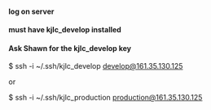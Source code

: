 #### log on server 
#### must have kjlc_develop installed
#### Ask Shawn for the kjlc_develop key

$ ssh -i  ~/.ssh/kjlc_develop develop@161.35.130.125

or

$  ssh -i ~/.ssh/kjlc_production production@161.35.130.125